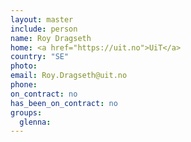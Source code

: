 ```yaml
---
layout: master
include: person
name: Roy Dragseth
home: <a href="https://uit.no">UiT</a>
country: "SE"
photo:
email: Roy.Dragseth@uit.no
phone:
on_contract: no
has_been_on_contract: no
groups:
  glenna:
---
```

